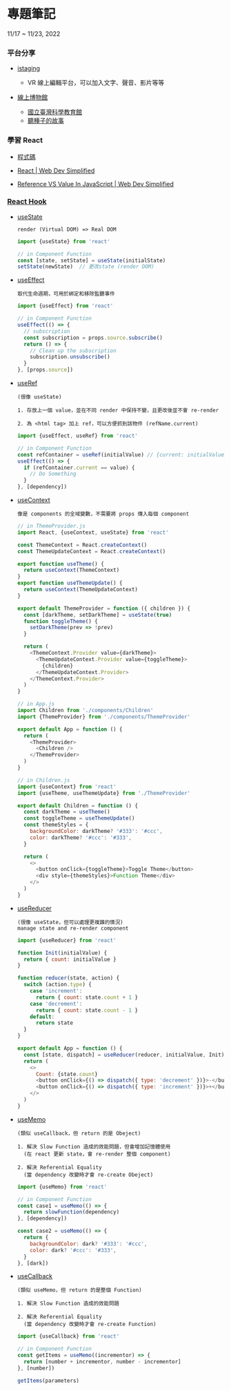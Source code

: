 # 專題筆記
11/17 ~ 11/23, 2022

### 平台分享

- [istaging](https://www.istaging.com/zh-tw/livetourGallery)
    - VR 線上編輯平台，可以加入文字、聲音、影片等等

- [線上博物館](https://virtual-museums.tw/)
  - [國立臺灣科學教育館](http://vr.kissscience.tw/)
  - [聽種子的故事](https://vr.ntm.gov.tw/2022Seed/)

### 學習 React

- [程式碼](https://github.com/wei06097/React-Practice1)

- [React | Web Dev Simplified](https://youtube.com/playlist?list=PLZlA0Gpn_vH_NT5zPVp18nGe_W9LqBDQK)

- [Reference VS Value In JavaScript | Web Dev Simplified](https://youtu.be/-hBJz2PPIVE)

<!-- ============================================================================= -->
### [React Hook](https://gcdeng.com/blog/react-hooks)

- [useState](https://youtu.be/O6P86uwfdR0)
  ```
  render (Virtual DOM) => Real DOM
  ```
  ```JavaScript
  import {useState} from 'react'

  // in Component Function
  const [state, setState] = useState(initialState)
  setState(newState)  // 更改state (render DOM)
  ```

<!-- ================================================== -->
- [useEffect](https://youtu.be/0ZJgIjIuY7U)
  ```
  取代生命週期，可用於綁定和移除監聽事件
  ```
  ```JavaScript
  import {useEffect} from 'react'

  // in Component Function
  useEffect(() => {
    // subscription
    const subscription = props.source.subscribe()
    return () => {
      // Clean up the subscription
      subscription.unsubscribe()
    }
  }, [props.source])
  ```

<!-- ================================================== -->
- [useRef](https://youtu.be/t2ypzz6gJm0)
  ```
  (很像 useState)

  1. 存放上一個 value，並在不同 render 中保持不變，且更改後並不會 re-render

  2. 為 <html tag> 加上 ref，可以方便抓到該物件 (refName.current)
  ```
  ```JavaScript
  import {useEffect, useRef} from 'react'

  // in Component Function
  const refContainer = useRef(initialValue) // {current: initialValue}
  useEffect(() => {
    if (refContainer.current == value) {
      // Do Something
    }
  }, [dependency])
  ```

<!-- ================================================== -->
- [useContext](https://youtu.be/5LrDIWkK_Bc)
  ```
  像是 components 的全域變數，不需要將 props 傳入每個 component
  ```

  ```JavaScript
  // in ThemeProvider.js
  import React, {useContext, useState} from 'react'

  const ThemeContext = React.createContext()
  const ThemeUpdateContext = React.createContext()

  export function useTheme() {
    return useContext(ThemeContext)
  }
  export function useThemeUpdate() {
    return useContext(ThemeUpdateContext)
  }

  export default ThemeProvider = function ({ children }) {
    const [darkTheme, setDarkTheme] = useState(true)
    function toggleTheme() {
      setDarkTheme(prev => !prev)
    }

    return (
      <ThemeContext.Provider value={darkTheme}>
        <ThemeUpdateContext.Provider value={toggleTheme}>
          {children}
        </ThemeUpdateContext.Provider>
      </ThemeContext.Provider>
    )
  }
  ```

  ```JavaScript
  // in App.js
  import Children from './components/Children'
  import {ThemeProvider} from './components/ThemeProvider'
  
  export default App = function () {
    return (
      <ThemeProvider>
        <Children />
      </ThemeProvider>
    )
  }
  ```

  ```JavaScript
  // in Children.js
  import {useContext} from 'react'
  import {useTheme, useThemeUpdate} from './ThemeProvider'

  export default Children = function () {
    const darkTheme = useTheme()
    const toggleTheme = useThemeUpdate()
    const themeStyles = {
      backgroundColor: darkTheme? '#333': '#ccc', 
      color: darkTheme? '#ccc': '#333', 
    }

    return (
      <>
        <button onClick={toggleTheme}>Toggle Theme</button>
        <div style={themeStyles}>Function Theme</div>
      </>
    )
  }
  ```

<!-- ================================================== -->
- [useReducer](https://youtu.be/kK_Wqx3RnHk)
  ```
  (很像 useState，但可以處理更複雜的情況)
  manage state and re-render component
  ```
  ```JavaScript
  import {useReducer} from 'react'

  function Init(initialValue) {
    return { count: initialValue }
  }

  function reducer(state, action) {
    switch (action.type) {
      case 'increment':
        return { count: state.count + 1 }
      case 'decrement':
        return { count: state.count - 1 }
      default:
        return state
    }
  }

  export default App = function () {
    const [state, dispatch] = useReducer(reducer, initialValue, Init)
    return (
      <>
        Count: {state.count}
        <button onClick={() => dispatch({ type: 'decrement' })}>-</button>
        <button onClick={() => dispatch({ type: 'increment' })}>+</button>
      </>
    )
  }
  ```

<!-- ================================================== -->
- [useMemo](https://youtu.be/THL1OPn72vo)
  ```
  (類似 useCallback，但 return 的是 Obeject)

  1. 解決 Slow Function 造成的效能問題，但會增加記憶體使用
    (在 react 更新 state，會 re-render 整個 component)

  2. 解決 Referential Equality
    (當 dependency 改變時才會 re-create Obeject)
  ```
  ```JavaScript
  import {useMemo} from 'react'

  // in Component Function
  const case1 = useMemo(() => {
    return slowFunction(dependency)
  }, [dependency])

  const case2 = useMemo(() => {
    return {
      backgroundColor: dark? '#333': '#ccc', 
      color: dark? '#ccc': '#333', 
    }
  }, [dark])
  ```

<!-- ================================================== -->
- [useCallback](https://youtu.be/_AyFP5s69N4)
  ```
  (類似 useMemo，但 return 的是整個 Function)

  1. 解決 Slow Function 造成的效能問題

  2. 解決 Referential Equality
    (當 dependency 改變時才會 re-create Function)
  ```
  ```JavaScript
  import {useCallback} from 'react'

  // in Component Function
  const getItems = useMemo((incrementor) => {
    return [number + incrementor, number - incrementor]
  }, [number])

  getItems(parameters)
  ```

<!-- ============================================================================= -->